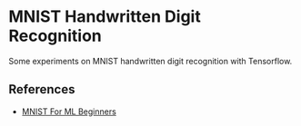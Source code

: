 # MNIST Handwritten Digit Recognition

Some experiments on MNIST handwritten digit recognition with Tensorflow.

## References

* [MNIST For ML Beginners](https://www.tensorflow.org/get_started/mnist/beginners?hl=zh-cn)